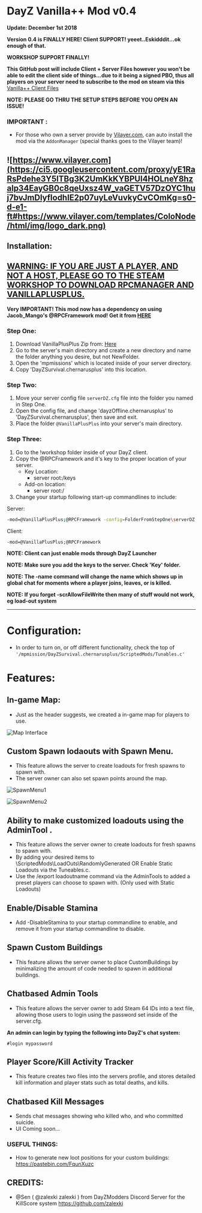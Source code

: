 
# DayZ Vanilla++ Mod v0.4

**Update: December 1st 2018**

**Version 0.4 is FINALLY HERE! Client SUPPORT! yeeet..Eskidddit...ok enough of that.**

**WORKSHOP SUPPORT FINALLY!** 

**This GitHub post will include Client + Server Files however you won't be able to edit the client side of things...due to it being a signed PBO, thus all players on your server need to subscribe to the mod on steam via this** [Vanilla++ Client Files](https://steamcommunity.com/sharedfiles/filedetails/?id=1578593068) 

**NOTE: PLEASE GO THRU THE SETUP STEPS BEFORE YOU OPEN AN ISSUE!**

### IMPORTANT :
- For those who own a server provide by [Vilayer.com](https://www.Vilayer.com), can auto install the mod via the `AddonManager` (special thanks goes to the Vilayer team)!

![https://www.vilayer.com](https://ci5.googleusercontent.com/proxy/yE1RaRsPdehe3Y5lTBg3K2UmKkKYBPUl4HOLneY8hzalp34EayGB0c8qeUxsz4W_vaGETV57DzOYC1huj7bvJmDlyfIodhIE2p07uyLeVuvkyCvCOmKg=s0-d-e1-ft#https://www.vilayer.com/templates/ColoNode/html/img/logo_dark.png)
-
## Installation: 

## [WARNING: IF YOU ARE JUST A PLAYER, AND NOT A HOST, PLEASE GO TO THE STEAM WORKSHOP TO DOWNLOAD RPCMANAGER AND VANILLAPLUSPLUS.](https://steamcommunity.com/sharedfiles/filedetails/?id=1578593068)

**Very IMPORTANT! This mod now has a dependency on using Jacob_Mango's @RPCFramework mod! Get it from [HERE](https://steamcommunity.com/sharedfiles/filedetails/?id=1559212036)**

### Step One:
1. Download VanillaPlusPlus Zip from: [Here](https://github.com/Da0ne/DZMods/archive/master.zip)
2. Go to the server's main directory and create a new directory and name the folder anything you desire, but not NewFolder.
3. Open the 'mpmissions' which is located inside of your server directory.
4. Copy 'DayZSurvival.chernarusplus' into this location.

### Step Two:
1. Move your server config file ```serverDZ.cfg``` file into the folder you named in Step One.
2. Open the config file, and change 'dayzOffline.chernarusplus' to 'DayZSurvival.chernarusplus', then save and exit.
3. Place the folder ```@VanillaPlusPlus``` into your server's main directory.

### Step Three:
1. Go to the !workshop folder inside of your DayZ client.
2. Copy the @RPCFramework and it's key to the proper location of your server. 
    - Key Location:
      - server root:/keys 
    - Add-on location:
      - server root:/
3. Change your startup following start-up commandlines to include:

Server:
```bash
-mod=@VanillaPlusPlus;@RPCFramework -config=FolderFromStepOne\serverDZ.cfg -profiles=FolderFromStepOne -name=myServerName -scrAllowFileWrite
```

Client:
```
-mod=@VanillaPlusPlus;@RPCFramework
```

**NOTE: Client can just enable mods through DayZ Launcher**

**NOTE: Make sure you add the keys to the server. Check 'Key' folder.**

**NOTE: The -name command will change the name which shows up in global chat for moments where a player joins, leaves, or is killed.**

**NOTE: If you forget -scrAllowFileWrite then many of stuff would not work, eg load-out system**

---

# Configuration:
- In order to turn on, or off different functionality, check the top of ``'/mpmission/DayZSurvival.chernarusplus/ScriptedMods/Tunables.c'``

# Features:

## In-game Map:
- Just as the header suggests, we created a in-game map for players to use.

![Map Interface](https://steamuserimages-a.akamaihd.net/ugc/963104528643221326/D74C7BB2CA2891C951869C679F3F4D13DE177E69/?interpolation=lanczos-none&output-format=jpeg&output-quality=95&fit=inside%7C637%3A358&composite-to=*,*%7C637%3A358&background-color=black)

## Custom Spawn lodaouts with Spawn Menu.
- This feature allows the server to create loadouts for fresh spawns to spawn with.
- The server owner can also set spawn points around the map.

![SpawnMenu1](https://steamuserimages-a.akamaihd.net/ugc/963104528643225571/1E0C1137F9E62FBD7DC52D8F23E5FA104F733EF3/?interpolation=lanczos-none&output-format=jpeg&output-quality=95&fit=inside%7C637%3A358&composite-to=*,*%7C637%3A358&background-color=black)

![SpawnMenu2](https://steamuserimages-a.akamaihd.net/ugc/963104528643226368/2133CEF77A50687271E10F26C591B865226EAD53/?interpolation=lanczos-none&output-format=jpeg&output-quality=95&fit=inside%7C637%3A358&composite-to=*,*%7C637%3A358&background-color=black)

## Ability to make customized loadouts using the AdminTool .
- This feature allows the server owner to create loadouts for fresh spawns to spawn with. 
- By adding your desired items to \ScriptedMods\LoadOuts\RandomlyGenerated OR Enable Static Loadouts via the Tuneables.c.
- Use the /export loadoutname command via the AdminTools to added a preset players can choose to spawn with. (Only used with Static Loadouts)

## Enable/Disable Stamina
- Add -DisableStamina to your startup commandline to enable, and remove it from your startup commandline to disable.

## Spawn Custom Buildings
- This feature allows the server owner to place CustomBuildings by minimalizing the amount of code needed to spawn in additional buildings.

## Chatbased Admin Tools
- This feature allows the server owner to add Steam 64 IDs into a text file, allowing those users to login using the password set inside of the server.cfg.

**An admin can login by typing the following into DayZ's chat system:**
```
#login mypassword
```

## Player Score/Kill Activity Tracker
- This feature creates two files into the servers profile, and stores detailed kill information and player stats such as total deaths, and kills.

## Chatbased Kill Messages
- Sends chat messages showing who killed who, and who committed suicide.
- UI Coming soon...

### USEFUL THINGS:
- How to generate new loot positions for your custom buildings: https://pastebin.com/FqunXuzc

## CREDITS:
- @Sen ( @zalexki zalexki ) from DayZModders Discord Server for the KillScore system https://github.com/zalexki
